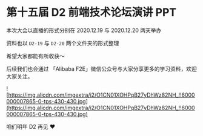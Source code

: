 # 第十五届 D2 前端技术论坛演讲 PPT

本次大会以直播的形式分别在 2020.12.19 与 2020.12.20 两天举办

资料也以 `D2-19` 与 `D2-20` 两个文件夹的形式整理

希望大家都能有所收获～

后续我们也会通过 「Alibaba F2E」微信公众号与大家分享更多的学习资料，欢迎大家关注。

![https://img.alicdn.com/imgextra/i2/O1CN01XOHPqB27yDhWz82NH_!!6000000007865-0-tps-430-430.jpg](https://img.alicdn.com/imgextra/i2/O1CN01XOHPqB27yDhWz82NH_!!6000000007865-0-tps-430-430.jpg)

咱们明年 D2 再见 ❤️